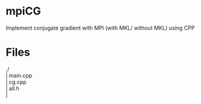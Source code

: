# mpiCG
Implement conjugate gradient with MPI (with MKL/ without MKL) using CPP
  
  
# Files  
./  
| main.cpp  
| cg.cpp  
| all.h  
|  


